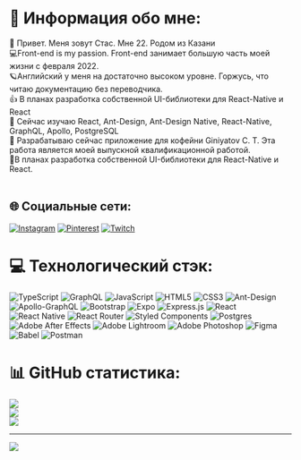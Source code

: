 # 💫 Информация обо мне:
🔭 Привет. Меня зовут Стас. Мне 22. Родом из Казани<br>💻Front-end is my passion. Front-end занимает большую часть моей жизни с февраля 2022.<br>🪐Английский у меня на достаточно высоком уровне. Горжусь, что читаю документацию без переводчика.<br>👍 В планах разработка собственной UI-библиотеки для React-Native и React<br>🌱 Сейчас изучаю React, Ant-Design, Ant-Design Native, React-Native, GraphQL, Apollo, PostgreSQL <br>💬 Разрабатываю сейчас приложение для кофейни Giniyatov C. T. Эта работа является моей выпускной квалификационной работой.<br>🧷В планах разработка собственной UI-библиотеки для React-Native и React.<br><br>


## 🌐 Социальные сети:
[![Instagram](https://img.shields.io/badge/Instagram-%23E4405F.svg?logo=Instagram&logoColor=white)](https://instagram.com/me_stanislaw) [![Pinterest](https://img.shields.io/badge/Pinterest-%23E60023.svg?logo=Pinterest&logoColor=white)](https://pinterest.com/photovarovdev) [![Twitch](https://img.shields.io/badge/Twitch-%239146FF.svg?logo=Twitch&logoColor=white)](https://twitch.tv/me_stas) 

# 💻 Технологический стэк:
![TypeScript](https://img.shields.io/badge/typescript-%23007ACC.svg?style=for-the-badge&logo=typescript&logoColor=white) ![GraphQL](https://img.shields.io/badge/-GraphQL-E10098?style=for-the-badge&logo=graphql&logoColor=white) ![JavaScript](https://img.shields.io/badge/javascript-%23323330.svg?style=for-the-badge&logo=javascript&logoColor=%23F7DF1E) ![HTML5](https://img.shields.io/badge/html5-%23E34F26.svg?style=for-the-badge&logo=html5&logoColor=white) ![CSS3](https://img.shields.io/badge/css3-%231572B6.svg?style=for-the-badge&logo=css3&logoColor=white) ![Ant-Design](https://img.shields.io/badge/-AntDesign-%230170FE?style=for-the-badge&logo=ant-design&logoColor=white) ![Apollo-GraphQL](https://img.shields.io/badge/-ApolloGraphQL-311C87?style=for-the-badge&logo=apollo-graphql) ![Bootstrap](https://img.shields.io/badge/bootstrap-%23563D7C.svg?style=for-the-badge&logo=bootstrap&logoColor=white) ![Expo](https://img.shields.io/badge/expo-1C1E24?style=for-the-badge&logo=expo&logoColor=#D04A37) ![Express.js](https://img.shields.io/badge/express.js-%23404d59.svg?style=for-the-badge&logo=express&logoColor=%2361DAFB) ![React](https://img.shields.io/badge/react-%2320232a.svg?style=for-the-badge&logo=react&logoColor=%2361DAFB) ![React Native](https://img.shields.io/badge/react_native-%2320232a.svg?style=for-the-badge&logo=react&logoColor=%2361DAFB) ![React Router](https://img.shields.io/badge/React_Router-CA4245?style=for-the-badge&logo=react-router&logoColor=white) ![Styled Components](https://img.shields.io/badge/styled--components-DB7093?style=for-the-badge&logo=styled-components&logoColor=white) ![Postgres](https://img.shields.io/badge/postgres-%23316192.svg?style=for-the-badge&logo=postgresql&logoColor=white) ![Adobe After Effects](https://img.shields.io/badge/Adobe%20After%20Effects-9999FF.svg?style=for-the-badge&logo=Adobe%20After%20Effects&logoColor=white) ![Adobe Lightroom](https://img.shields.io/badge/Adobe%20Lightroom-31A8FF.svg?style=for-the-badge&logo=Adobe%20Lightroom&logoColor=white) ![Adobe Photoshop](https://img.shields.io/badge/adobephotoshop-%2331A8FF.svg?style=for-the-badge&logo=adobephotoshop&logoColor=white) 	![Figma](https://img.shields.io/badge/figma-%23F24E1E.svg?style=for-the-badge&logo=figma&logoColor=white) ![Babel](https://img.shields.io/badge/Babel-F9DC3e?style=for-the-badge&logo=babel&logoColor=black) ![Postman](https://img.shields.io/badge/Postman-FF6C37?style=for-the-badge&logo=postman&logoColor=white)
# 📊 GitHub статистика:
![](https://github-readme-stats.vercel.app/api?username=stanislawpivovarov&theme=dark&hide_border=false&include_all_commits=false&count_private=false)<br/>
![](https://github-readme-streak-stats.herokuapp.com/?user=stanislawpivovarov&theme=dark&hide_border=false)<br/>
![](https://github-readme-stats.vercel.app/api/top-langs/?username=stanislawpivovarov&theme=dark&hide_border=false&include_all_commits=false&count_private=false&layout=compact)

---
[![](https://visitcount.itsvg.in/api?id=stanislawpivovarov&icon=0&color=0)](https://visitcount.itsvg.in)

<!-- Proudly created with GPRM ( https://gprm.itsvg.in ) -->
